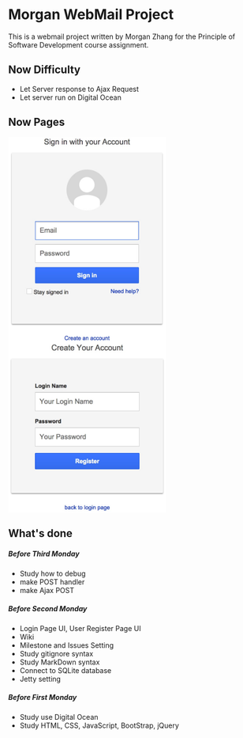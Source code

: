# Morgan WebMail Project

This is a webmail project written by Morgan Zhang for the Principle of Software Development course assignment.

## Now Difficulty 
- Let Server response to Ajax Request
- Let server run on Digital Ocean

## Now Pages
<img align=top src="figures/login.jpg" width="320">
<img align=top src="figures/UserRegister.jpg" width="320">

## What's done
##### Before Third Monday
- Study how to debug
- make POST handler
- make Ajax POST

##### Before Second Monday
- Login Page UI, User Register Page UI
- Wiki
- Milestone and Issues Setting
- Study gitignore syntax
- Study MarkDown syntax
- Connect to SQLite database
- Jetty setting


##### Before First Monday
- Study use Digital Ocean
- Study HTML, CSS, JavaScript, BootStrap, jQuery